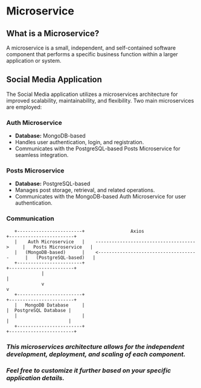 # Microservice

## What is a Microservice?

A microservice is a small, independent, and self-contained software component that performs a specific business function within a larger application or system.

## Social Media Application

The Social Media application utilizes a microservices architecture for improved scalability, maintainability, and flexibility. Two main microservices are employed:

### Auth Microservice
- **Database:** MongoDB-based
- Handles user authentication, login, and registration.
- Communicates with the PostgreSQL-based Posts Microservice for seamless integration.

### Posts Microservice
- **Database:** PostgreSQL-based
- Manages post storage, retrieval, and related operations.
- Communicates with the MongoDB-based Auth Microservice for user authentication.

### Communication
```
   +------------------------+                 Axios                          +------------------------+
   |    Auth Microservice   |    ------------------------------------- >     |   Posts Microservice   |
   |   (MongoDB-based)      |    <-------------------------------------      |   (PostgreSQL-based)   |
   +------------------------+                                                +------------------------+
             |                                                                           | 
             v                                                                           v
   +------------------------+                                                +------------------------+ 
   |   MongoDB Database     |                                                 |  PostgreSQL Database |
   |                        |                                                 |                      |
   +------------------------+                                                +------------------------+ 
```
### *This microservices architecture allows for the independent development, deployment, and scaling of each component.*

### *Feel free to customize it further based on your specific application details.*
